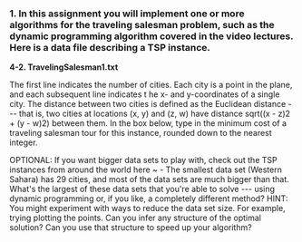 ### 1. In this assignment you will implement one or more algorithms for the traveling salesman problem, such as the dynamic programming algorithm covered in the video lectures. Here is a data file describing a TSP instance.

**4-2. TravelingSalesman1.txt**

The first line indicates the number of cities. Each city is a point in the plane, and each subsequent line indicates t he x- and y-coordinates of a single city.
The distance between two cities is defined as the Euclidean distance --- that is, two cities at locations (x, y) and (z, w) have distance sqrt((x - z)2 + (y - w)2) between them.
In the box below, type in the minimum cost of a traveling salesman tour for this instance, rounded down to the nearest integer.

OPTIONAL: If you want bigger data sets to play with, check out the TSP instances from around the world here ~ - The smallest data set (Western Sahara) has 29 cities, and most of the data sets are much bigger than that. What's the largest of these data sets that you're able to solve --- using dynamic programming or, if you like, a completely different method?
HINT: You might experiment with ways to reduce the data set size. For example, trying plotting the points. Can you infer any structure of the optimal solution? Can you use that structure to speed up your algorithm?